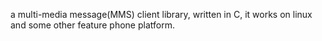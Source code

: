 a multi-media message(MMS) client library, written in C, it works on linux and some other feature phone platform.